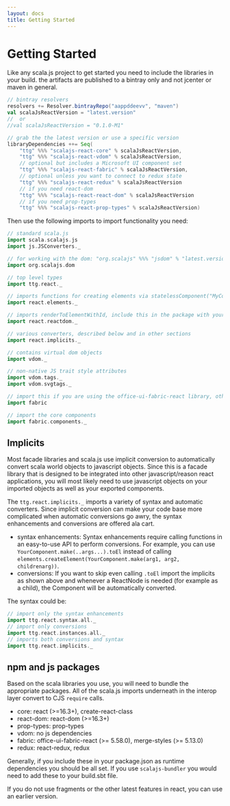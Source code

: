 ```yaml
---
layout: docs
title: Getting Started
---
```

# Getting Started

Like any scala.js project to get started you need to include the libraries in
your build. the artifacts are published to a bintray only and not jcenter or
maven in general.

```scala
// bintray resolvers
resolvers += Resolver.bintrayRepo("aappddeevv", "maven")
val scalaJsReactVersion = "latest.version"
//  or
//val scalaJsReactVersion = "0.1.0-M1"

// grab the the latest version or use a specific version
libraryDependencies ++= Seq(
    "ttg" %%% "scalajs-react-core" % scalaJsReactVersion,
    "ttg" %%% "scalajs-react-vdom" % scalaJsReactVersion,
    // optional but includes a Microsoft UI component set
    "ttg" %%% "scalajs-react-fabric" % scalaJsReactVersion,
    // optional unless you want to connect to redux state
    "ttg" %%% "scalajs-react-redux" % scalaJsReactVersion
    // if you need react-dom
    "ttg" %%% "scalajs-react-react-dom" % scalaJsReactVersion
    // if you need prop-types
    "ttg" %%% "scalajs-react-prop-types" % scalaJsReactVersion)
```

Then use the following imports to import functionality you need:

```scala
// standard scala.js
import scala.scalajs.js
import js.JSConverters._

// for working with the dom: "org.scalajs" %%% "jsdom" % "latest.version"
import org.scalajs.dom

// top level types
import ttg.react._

// imports functions for creating elements via statelessComponent("MyComponent")
import react.elements._

// imports renderToElementWithId, include this in the package with your top level render call
import react.reactdom._

// various converters, described below and in other sections
import react.implicits._

// contains virtual dom objects
import vdom._

// non-native JS trait style attributes
import vdom.tags._
import vdom.svgtags._

// import this if you are using the office-ui-fabric-react library, otherwise skip
import fabric

// import the core components
import fabric.components._
```

## Implicits
Most facade libraries and scala.js use implicit conversion to automatically convert scala world objects to javascript objects. Since this is a facade library that is designed to be integrated into other javascript/reason react applications, you will most likely need to use javascript objects on your imported objects as well as your exported components.

The `ttg.react.implicits._` imports a variety of syntax and automatic converters. Since implicit conversion can make your code base more complicated when automatic conversions go awry, the syntax enhancements and conversions are offered ala cart.
* syntax enhancements: Syntax enhancements require calling functions in an easy-to-use API to perform conversions. For example, you can use `YourComponent.make(..args...).toEl` instead of calling `elements.createElement(YourComponent.make(arg1, arg2, childrenarg))`.
* conversions: If you want to skip even calling `.toEl` import the implicits as shown above and whenever a ReactNode is needed (for example as a child), the Component will be automatically converted.

The syntax could be:
```scala
// import only the syntax enhancements
import ttg.react.syntax.all._
// import only conversions
import ttg.react.instances.all._
// imports both conversions and syntax
import ttg.react.implicits._
```

## npm and js packages
Based on the scala libraries you use, you will need to bundle the appropriate packages. All of the scala.js imports underneath in the interop layer convert to CJS `require` calls.

* core: react (>=16.3+), create-react-class
* react-dom: react-dom (>=16.3+)
* prop-types: prop-types
* vdom: no js dependencies
* fabric: office-ui-fabric-react (>= 5.58.0), merge-styles (>= 5.13.0)
* redux: react-redux, redux

Generally, if you include these in your package.json as runtime dependencies you should be all set. If you use `scalajs-bundler` you would need to add these to your build.sbt file.

If you do not use fragments or the other latest features in react, you can use an earlier version.
